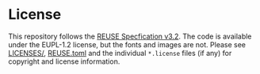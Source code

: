 # License

This repository follows the
[REUSE Specfication v3.2](https://reuse.software/spec-3.2/). The code is
available under the EUPL-1.2 license, but the fonts and images are not. Please
see [LICENSES/](./LICENSES), [REUSE.toml](./REUSE.toml) and the individual
`*.license` files (if any) for copyright and license information.